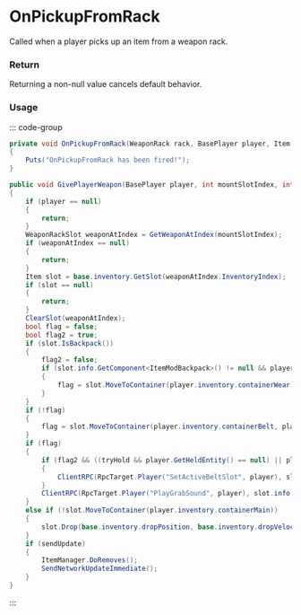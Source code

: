 # OnPickupFromRack
<Badge type="info" text="Global"/><Badge type="danger" text="Carbon Compatible"/>
Called when a player picks up an item from a weapon rack.

### Return
Returning a non-null value cancels default behavior.

### Usage
::: code-group
```csharp [Example]
private void OnPickupFromRack(WeaponRack rack, BasePlayer player, Item item, int mountSlotIndex, int playerBeltIndex, bool tryHold)
{
	Puts("OnPickupFromRack has been fired!");
}
```
```csharp [Source — Assembly-CSharp @ WeaponRack]
public void GivePlayerWeapon(BasePlayer player, int mountSlotIndex, int playerBeltIndex = -1, bool tryHold = true, bool sendUpdate = true)
{
	if (player == null)
	{
		return;
	}
	WeaponRackSlot weaponAtIndex = GetWeaponAtIndex(mountSlotIndex);
	if (weaponAtIndex == null)
	{
		return;
	}
	Item slot = base.inventory.GetSlot(weaponAtIndex.InventoryIndex);
	if (slot == null)
	{
		return;
	}
	ClearSlot(weaponAtIndex);
	bool flag = false;
	bool flag2 = true;
	if (slot.IsBackpack())
	{
		flag2 = false;
		if (slot.info.GetComponent<ItemModBackpack>() != null && player.inventory.GetAnyBackpack() == null)
		{
			flag = slot.MoveToContainer(player.inventory.containerWear);
		}
	}
	if (!flag)
	{
		flag = slot.MoveToContainer(player.inventory.containerBelt, playerBeltIndex);
	}
	if (flag)
	{
		if (flag2 && ((tryHold && player.GetHeldEntity() == null) || playerBeltIndex != -1))
		{
			ClientRPC(RpcTarget.Player("SetActiveBeltSlot", player), slot.position, slot.uid);
		}
		ClientRPC(RpcTarget.Player("PlayGrabSound", player), slot.info.itemid);
	}
	else if (!slot.MoveToContainer(player.inventory.containerMain))
	{
		slot.Drop(base.inventory.dropPosition, base.inventory.dropVelocity);
	}
	if (sendUpdate)
	{
		ItemManager.DoRemoves();
		SendNetworkUpdateImmediate();
	}
}

```
:::
